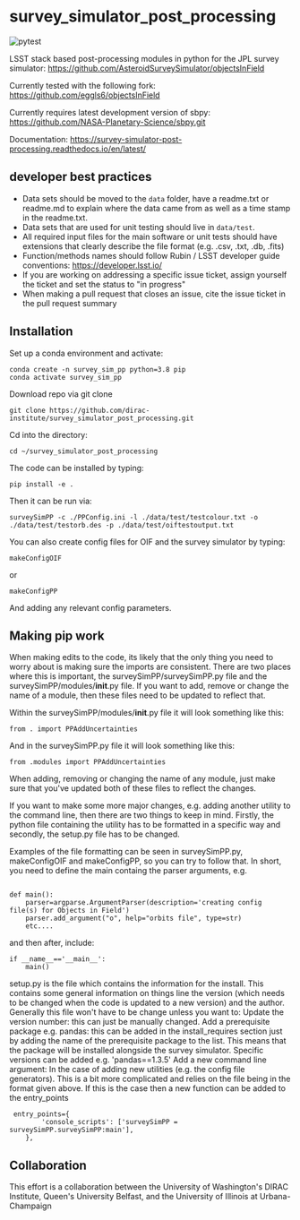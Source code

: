 # survey_simulator_post_processing

<!-- [![Build Status](https://travis-ci.org/dirac-institute/survey_simulator_post_processing.svg?branch=master)](https://travis-ci.org/dirac-institute/survey_simulator_post_processing) -->

![pytest](https://github.com/dirac-institute/survey_simulator_post_processing/actions/workflows/pytest.yml/badge.svg)

LSST stack based post-processing modules in python for the JPL survey simulator: https://github.com/AsteroidSurveySimulator/objectsInField

Currently tested with the following fork: https://github.com/eggls6/objectsInField

Currently requires latest development version of sbpy: https://github.com/NASA-Planetary-Science/sbpy.git

Documentation: https://survey-simulator-post-processing.readthedocs.io/en/latest/

## developer best practices
* Data sets should be moved to the `data` folder, have a readme.txt or readme.md to explain where the data came from as well as a time stamp in the readme.txt.
* Data sets that are used for unit testing should live in `data/test`.  
* All required input files for the main software or unit tests should have extensions that clearly describe the file format (e.g. .csv, .txt, .db, .fits)
* Function/methods names should follow Rubin / LSST developer guide conventions: https://developer.lsst.io/
* If you are working on addressing a specific issue ticket, assign yourself the ticket and set the status to "in progress"
* When making a pull request that closes an issue, cite the issue ticket in the pull request summary

## Installation
Set up a conda environment and activate:
```
conda create -n survey_sim_pp python=3.8 pip
conda activate survey_sim_pp
```
Download repo via git clone

```
git clone https://github.com/dirac-institute/survey_simulator_post_processing.git
```

Cd into the directory:
```
cd ~/survey_simulator_post_processing
```

The code can be installed by typing:
```
pip install -e .
```

Then it can be run via:
```
surveySimPP -c ./PPConfig.ini -l ./data/test/testcolour.txt -o ./data/test/testorb.des -p ./data/test/oiftestoutput.txt 
```
You can also create config files for OIF and the survey simulator by typing:
```
makeConfigOIF
```
or
```
makeConfigPP
```
And adding any relevant config parameters.


## Making pip work
When making edits to the code, its likely that the only thing you need to worry about is making sure the imports are consistent. There are two places where this is important, the surveySimPP/surveySimPP.py file and the surveySimPP/modules/__init__.py file. If you want to add, remove or change the name of a module, then these files need to be updated to reflect that. 

Within the surveySimPP/modules/__init__.py file it will look something like this:
```
from . import PPAddUncertainties
```
And in the surveySimPP.py file it will look something like this:
```
from .modules import PPAddUncertainties
```
When adding, removing or changing the name of any module, just make sure that you've updated both of these files to reflect the changes.


If you want to make some more major changes, e.g. adding another utility to the command line, then there are two things to keep in mind. Firstly, the python file containing the utility has to be formatted in a specific way and secondly, the setup.py file has to be changed.

Examples of the file formatting can be seen in surveySimPP.py, makeConfigOIF and makeConfigPP, so you can try to follow that. In short, you need to define the main containg the parser arguments, e.g. 
```

def main():
    parser=argparse.ArgumentParser(description='creating config file(s) for Objects in Field')
    parser.add_argument("o", help="orbits file", type=str)
    etc....
```

and then after, include:
```
if __name__=='__main__':
    main()
```

setup.py is the file which contains the information for the install. This contains some general information on things line the version (which needs to be changed when the code is updated to a new version) and the author. Generally this file won't have to be change unless you want to:
Update the version number: this can just be manually changed.
Add a prerequisite package e.g. pandas: this can be added in the install_requires section just by adding the name of the prerequisite package to the list. This means that the package will be installed alongside the survey simulator. Specific versions can be added e.g. 'pandas==1.3.5'
Add a new command line argument: In the case of adding new utilities (e.g. the config file generators). This is a bit more complicated and relies on the file being in the format given above. If this is the case then a new function can be added to the entry_points

```
 entry_points={
        'console_scripts': ['surveySimPP = surveySimPP.surveySimPP:main'],
    },
```


## Collaboration
This effort is a collaboration between the University of Washington's DIRAC Institute, Queen's University Belfast, and the University of Illinois at Urbana-Champaign

